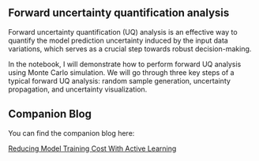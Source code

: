 ## Forward uncertainty quantification analysis

Forward uncertainty quantification (UQ) analysis is an effective way to quantify the model prediction uncertainty induced by the input data variations, which serves as a crucial step towards robust decision-making. 

In the notebook, I will demonstrate how to perform forward UQ analysis using Monte Carlo simulation. We will go through three key steps of a typical forward UQ analysis: random sample generation, uncertainty propagation, and uncertainty visualization.


## Companion Blog

You can find the companion blog here:

[Reducing Model Training Cost With Active Learning]()
